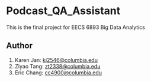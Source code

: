 # Podcast_QA_Assistant

This is the final project for EECS 6893 Big Data Analytics


## Author
1. Karen Jan: kj2546@columbia.edu
2. Ziyao Tang: zt2338@columbia.edu
3. Eric Chang: cc4900@columbia.edu

